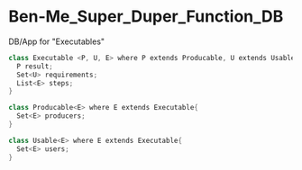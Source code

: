 # Ben-Me_Super_Duper_Function_DB
DB/App for "Executables" 
```c#
class Executable <P, U, E> where P extends Producable, U extends Usable, E extends Executable{
  P result;
  Set<U> requirements;
  List<E> steps;
}

class Producable<E> where E extends Executable{
  Set<E> producers;
}

class Usable<E> where E extends Executable{
  Set<E> users;
}
```
